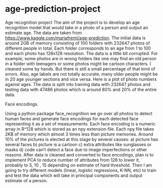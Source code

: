 # age-prediction-project


Age recognition project 
The aim of the project is to develop an age recognition model that would take in a photo of a person and output an estimate age. The data are taken from https://www.kaggle.com/mariafrenti/age-prediction.  The initial data is around 2GB of memory consisting of 100 folders with 232647 photos of different people in total. Each folder corresponds to an age from 1 to 100 and each photo has 128x128 resolution. The data is a little bit corrupted. For example, some photos are in wrong folders like one may find an old person in a folder with teenagers or some photos might be cartoon characters. I cleaned some by hands. But there is still a small percentage of that kind of errors. Also, age labels are not totally accurate, many older people might be in 20 age younger sections and vice versa. Here is a plot of photo numbers against ages.
The data is split into training data with 232647 photos and testing data with 47486 photos which is around 80% and 20% of the entire data.

Face encodings. 

Using a python package face_recognition we go over all photos to detect human faces and generate face encodings for each detected face representing it as a set of measurements. Each face encoding is a numeric array in R^128 which is stored as an npy extension file. Each npy file takes 2KB of memory which almost 3 times less than picture memories. Around 10% of the pictures is elected at this stage by several causes: a) picture has several faces b) picture is a cartoon c) extra attributes like sunglasses or masks d) code can’t detect a face due to image imperfections or other reasons. 
After data is cleaned and converted to face encodings, plan is to implement PCA to reduce number of attributes from 128 to lower it, probably to 5, 10 , 15 depending on estimate of hard threshold.  Then I am going to try different models (linear, logistic regressions, K-NN, etc) to train and test the data which will take in principal components and output estimate of a person.
